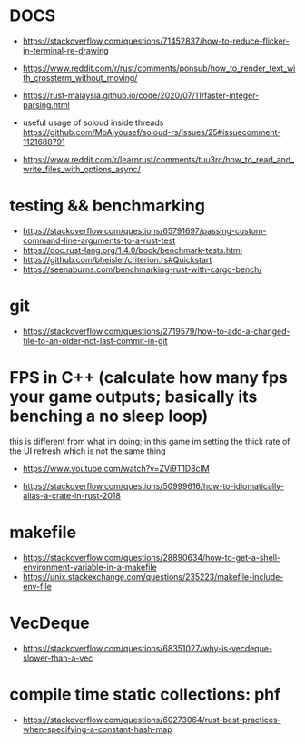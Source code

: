 

# DOCS



- https://stackoverflow.com/questions/71452837/how-to-reduce-flicker-in-terminal-re-drawing

- https://www.reddit.com/r/rust/comments/ponsub/how_to_render_text_with_crossterm_without_moving/

- https://rust-malaysia.github.io/code/2020/07/11/faster-integer-parsing.html

- useful usage of soloud inside threads
https://github.com/MoAlyousef/soloud-rs/issues/25#issuecomment-1121688791

- https://www.reddit.com/r/learnrust/comments/tuu3rc/how_to_read_and_write_files_with_options_async/

# testing && benchmarking

- https://stackoverflow.com/questions/65791697/passing-custom-command-line-arguments-to-a-rust-test
- https://doc.rust-lang.org/1.4.0/book/benchmark-tests.html
- https://github.com/bheisler/criterion.rs#Quickstart
- https://seenaburns.com/benchmarking-rust-with-cargo-bench/

# git

- https://stackoverflow.com/questions/2719579/how-to-add-a-changed-file-to-an-older-not-last-commit-in-git

# FPS in C++ (calculate how many fps your game outputs; basically its benching a no sleep loop)

this is different from what im doing; in this game im setting the thick rate of the UI refresh which is not the same
thing

- https://www.youtube.com/watch?v=ZVi9T1D8clM

- https://stackoverflow.com/questions/50999616/how-to-idiomatically-alias-a-crate-in-rust-2018

# makefile

- https://stackoverflow.com/questions/28890634/how-to-get-a-shell-environment-variable-in-a-makefile
- https://unix.stackexchange.com/questions/235223/makefile-include-env-file

# VecDeque

- https://stackoverflow.com/questions/68351027/why-is-vecdeque-slower-than-a-vec

# compile time static collections: phf

- https://stackoverflow.com/questions/60273064/rust-best-practices-when-specifying-a-constant-hash-map
